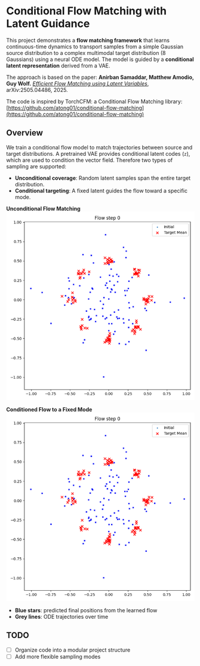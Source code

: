 # Conditional Flow Matching with Latent Guidance

This project demonstrates a **flow matching framework** that learns continuous-time dynamics to transport samples from a simple Gaussian source distribution to a complex multimodal target distribution (8 Gaussians) using a neural ODE model. The model is guided by a **conditional latent representation** derived from a VAE.

The approach is based on the paper:
**Anirban Samaddar, Matthew Amodio, Guy Wolf.**
[*Efficient Flow Matching using Latent Variables*](https://arxiv.org/abs/2505.04486), arXiv:2505.04486, 2025.

The code is inspired by TorchCFM: a Conditional Flow Matching library:
[https://github.com/atong01/conditional-flow-matching](https://github.com/atong01/conditional-flow-matching)

## Overview

We train a conditional flow model to match trajectories between source and target distributions. A pretrained VAE provides conditional latent codes (`z`), which are used to condition the vector field. Therefore two types of sampling are supported:

* **Unconditional coverage**: Random latent samples span the entire target distribution.
* **Conditional targeting**: A fixed latent guides the flow toward a specific mode.

**Unconditional Flow Matching**
![Flow Trajectories](images/flow_trajectories.gif)

**Conditioned Flow to a Fixed Mode**
![Conditioned Trajectories](images/flow_trajectories_conditioned.gif)

* **Blue stars**: predicted final positions from the learned flow
* **Grey lines**: ODE trajectories over time

## TODO

* [ ] Organize code into a modular project structure
* [ ] Add more flexible sampling modes
